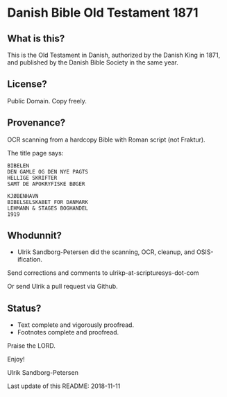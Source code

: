 # Danish Bible Old Testament 1871

## What is this?

This is the Old Testament in Danish, authorized by the Danish King in
1871, and published by the Danish Bible Society in the same year.

## License?

Public Domain. Copy freely.


##  Provenance?

OCR scanning from a hardcopy Bible with Roman script (not Fraktur).

The title page says:

```
BIBELEN
DEN GAMLE OG DEN NYE PAGTS
HELLIGE SKRIFTER
SAMT DE APOKRYFISKE BØGER

KJØBENHAVN
BIBELSELSKABET FOR DANMARK
LEHMANN & STAGES BOGHANDEL
1919
```


## Whodunnit?

- Ulrik Sandborg-Petersen did the scanning, OCR, cleanup, and
  OSIS-ification.

Send corrections and comments to ulrikp-at-scripturesys-dot-com

Or send Ulrik a pull request via Github.


## Status?

- Text complete and vigorously proofread.
- Footnotes complete and proofread.


Praise the LORD.

Enjoy!

Ulrik Sandborg-Petersen

Last update of this README: 2018-11-11